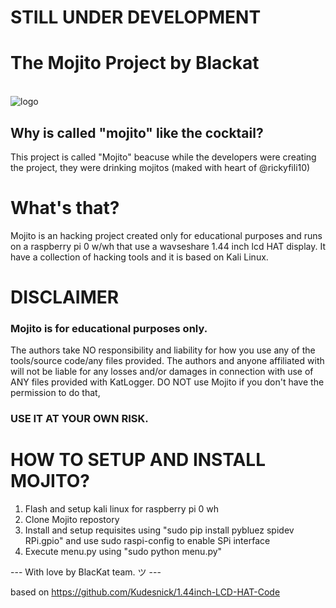 # STILL UNDER DEVELOPMENT
# The Mojito Project by Blackat
<br>![logo](https://github.com/rickyfili10/mojito/blob/main/logo.png)
## Why is called "mojito" like the cocktail?
This project is called "Mojito" beacuse while the developers were creating the project, they were drinking mojitos (maked with heart of @rickyfili10)

# What's that?
Mojito is an hacking project created only for educational purposes and runs on a raspberry pi 0 w/wh that use a wavseshare 1.44 inch lcd HAT display. It have a collection of hacking tools and it is based on Kali Linux. 

# DISCLAIMER
### Mojito is for educational purposes only.
The authors take NO responsibility and liability for how you use any of the tools/source code/any files provided. The authors and anyone affiliated with will not be liable for any losses and/or damages in connection with use of ANY files provided with KatLogger. DO NOT use Mojito if you don't have the permission to do that,
### USE IT AT YOUR OWN RISK.

# HOW TO SETUP AND INSTALL MOJITO?
1. Flash and setup kali linux for raspberry pi 0 wh
2. Clone Mojito repostory
3. Install and setup requisites using "sudo pip install pybluez spidev RPi.gpio" and use sudo raspi-config to enable SPi interface
4. Execute menu.py using "sudo python menu.py"



--- With love by BlacKat team. ツ ---

based on https://github.com/Kudesnick/1.44inch-LCD-HAT-Code
